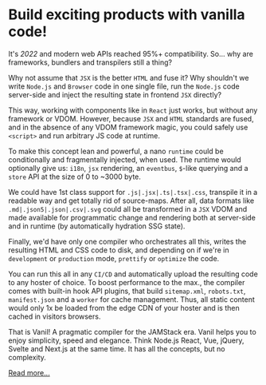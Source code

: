 # Build exciting products with vanilla code!

It's _2022_ and modern web APIs reached 95%+ compatibility.
So... why are frameworks, bundlers and transpilers still a thing?

Why not assume that `JSX` is the better `HTML` and fuse it?
Why shouldn't we write `Node.js` and `Browser` code in one single file,
run the `Node.js` code server-side and inject the resulting state in
frontend `JSX` directly?

This way, working with components like in `React` just works, but
without any framework or VDOM. However, because `JSX` and `HTML`
standards are fused, and in the absence of any VDOM framework magic,
you could safely use `<script>` and run arbitrary JS code at runtime.

To make this concept lean and powerful, a nano `runtime` could be
conditionally and fragmentally injected, when used. The runtime would
optionally give us: `i18n`, `jsx` rendering, an `eventbus`, `$`-like
querying and a `store` API at the size of 0 to ~3000 byte.

We could have 1st class support for `.js|.jsx|.ts|.tsx|.css`, transpile
it in a readable way and get totally rid of source-maps. After all,
data formats like `.md|.json5|.json|.csv|.svg` could all be transformed in
a `JSX` VDOM and made available for programmatic change and rendering
both at server-side and in runtime (by automatically hydration SSG state).

Finally, we'd have only one compiler who orchestrates all this,
writes the resulting HTML and CSS code to disk, and depending on
if we're in `development` or `production` mode, `prettify` or `optimize`
the code.

You can run this all in any `CI/CD` and automatically upload the resulting
code to any hoster of choice. To boost performance to the max., the compiler comes with built-in hook API plugins, that build `sitemap.xml`, `robots.txt`, `manifest.json` and a `worker` for cache management. Thus, all static content would only 1x be loaded from the edge CDN of your hoster and is then cached in visitors browsers.

That is Vanil! A pragmatic compiler for the JAMStack era. Vanil helps you to enjoy simplicity, speed and elegance. Think Node.js React, Vue, jQuery, Svelte and Next.js at the same time. It has all the concepts, but no complexity.

<div class="d-flex flex-column flex-md-row">
    <a href="/en/docs/1_guides/A_getting-started" class="btn btn-lg btn-outline-primary mb-3">
    <Trans key="Try it out" ns="home" />
    </a>
    <a href="/docs/guides/concepts" class="btn btn-lg btn-bd-primary mb-3 me-md-3">
    Read more...
    </a>
</div>
